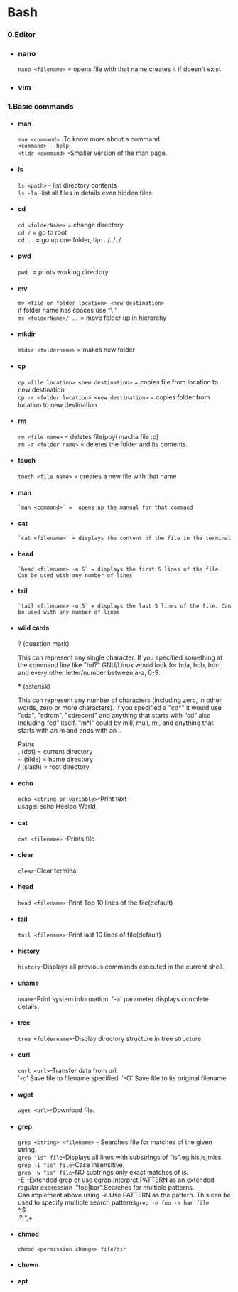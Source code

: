 
Bash
======
### 0.Editor
* ### nano
     `nano <filename>` = opens file with that name,creates it if doesn't exist
* ### vim
### 1.Basic commands

* #### man
    `man <command>` -To know more about a command<br/>
    `<command> --help`<br/>
    `<tldr <command>` -Smaller version of the man page.<br/>

* ####  ls
    `ls <path>` - list directory contents<br/>
    `ls -la` -list all files in details even hidden files
    
* ####  cd
    `cd <folderName>` = change directory<br/>
    `cd /` = go to root<br/>
    `cd ..` = go up one folder, tip: ../../../
* ####  pwd
     `pwd ` = prints working directory
* ####  mv
    `mv <file or folder location> <new destination>`<br/>
    if folder name has spaces use “\ “<br/>
    `mv <folderName>/ ..` = move folder up in hierarchy
    
* ####  mkdir
     `mkdir <foldername>` = makes new folder
     
* ####  cp
     `cp <file location> <new destination>` = copies file from location to new destination<br/>
     `cp -r <folder location> <new destination>` = copies folder from location to new destination
     
* ####  rm
     `rm <file name>` = deletes file(poyi macha file :p)<br/>
     `rm -r <folder name>` = deletes the folder and its contents.
     
* ####  touch
     `touch <file name>` = creates a new file with that name

* ####  man
      `man <command>` =  opens up the manual for that command

* #### cat
      `cat <filename>` = displays the content of the file in the terminal

* #### head
      `head <filename> -n 5` = displays the first 5 lines of the file. Can be used with any number of lines
* #### tail
      `tail <filename> -n 5` = displays the last 5 lines of the file. Can be used with any number of lines

* #### wild cards<br/>
    ? (question mark)<br/>

    This can represent any single character. If you specified something at the command line like "hd?" GNU/Linux would look for hda, hdb, hdc and every other letter/number between a-z, 0-9.<br/>
   
    \* (asterisk)<br/>

    This can represent any number of characters (including zero, in other words, zero or more characters). If you specified a "cd*" it would use "cda", "cdrom", "cdrecord" and anything that starts with “cd” also including “cd” itself. "m*l" could by mill, mull, ml, and anything that starts with an m and ends with an l.

        
    Paths<br/>
            . (dot) = current directory<br/>
            ~ (tilde) = home directory<br/>
            / (slash) = root directory

* #### echo
    `echo <string or variable>`-Print text<br/>
    usage: echo Heeloo World

* #### cat
    `cat <filename>` -Prints file<br/>

* #### clear
    `clear`-Clear terminal<br/>

* #### head
    `head <filename>`-Print Top 10 lines of the file(default)<br/>

* #### tail
     `tail <filename>`-Print last 10 lines of file(default)<br/>

* #### history
    `history`-Displays all previous commands executed in the current shell.<br/>

* #### uname
    `uname`-Print system information. '-a' parameter displays complete details.<br/>
* #### tree
    `tree <foldername>`-Display directory structure in tree structure<br/>

* #### curl
    `curl <url>`-Transfer data from url.<br/>
    '-o' Save file to filename specified.
    '-O' Save file to its original filename.
* #### wget
    `wget <url>`-Download file.<br/>
* #### grep
    `grep <string> <filename>` - Searches file for matches of the given string.<br/>
    `grep "is" file`-Displays all lines with substrings of "is".eg.his,is,miss.<br/>
    `grep -i "is" file`-Case insensitive.<br/>
    `grep -w "is" file`-NO subtrings only exact matches of is.<br/>
    -E -Extended grep or use egrep.Interpret PATTERN as an extended regular expression ."foo|bar".Searches for multiple patterns.<br/>
    Can implement above using -e.Use PATTERN as the pattern.  This can be used to specify multiple search patterns`grep -e foo -e bar file`<br/>
    ^,$<br/>
    .?,*,+<br/>
* #### chmod
    `chmod <permission change> file/dir`
* #### chown

* #### apt
    

    
     
     
     
     
     
     
     
